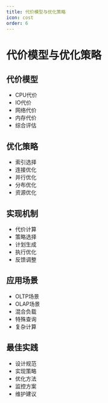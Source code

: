 ```yaml
---
title: 代价模型与优化策略
icon: cost
order: 6
---
```


# 代价模型与优化策略

## 代价模型
- CPU代价
- IO代价
- 网络代价
- 内存代价
- 综合评估

## 优化策略
- 索引选择
- 连接优化
- 并行优化
- 分布优化
- 资源优化

## 实现机制
- 代价计算
- 策略选择
- 计划生成
- 执行优化
- 反馈调整

## 应用场景
- OLTP场景
- OLAP场景
- 混合负载
- 特殊查询
- 复杂计算

## 最佳实践
- 设计规范
- 实现策略
- 优化方法
- 监控方案
- 维护建议
